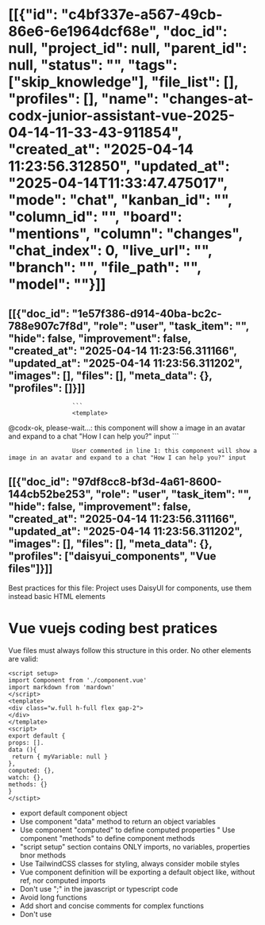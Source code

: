 # [[{"id": "c4bf337e-a567-49cb-86e6-6e1964dcf68e", "doc_id": null, "project_id": null, "parent_id": null, "status": "", "tags": ["skip_knowledge"], "file_list": [], "profiles": [], "name": "changes-at-codx-junior-assistant-vue-2025-04-14-11-33-43-911854", "created_at": "2025-04-14 11:23:56.312850", "updated_at": "2025-04-14T11:33:47.475017", "mode": "chat", "kanban_id": "", "column_id": "", "board": "mentions", "column": "changes", "chat_index": 0, "live_url": "", "branch": "", "file_path": "", "model": ""}]]
## [[{"doc_id": "1e57f386-d914-40ba-bc2c-788e907c7f8d", "role": "user", "task_item": "", "hide": false, "improvement": false, "created_at": "2025-04-14 11:23:56.311166", "updated_at": "2025-04-14 11:23:56.311202", "images": [], "files": [], "meta_data": {}, "profiles": []}]]

                      ```
                      <template>
  @codx-ok, please-wait...: this component will show a image in an avatar and expand to a chat "How I can help you?" input
</template>
                      ```
                      
                      User commented in line 1: this component will show a image in an avatar and expand to a chat "How I can help you?" input
                      
## [[{"doc_id": "97df8cc8-bf3d-4a61-8600-144cb52be253", "role": "user", "task_item": "", "hide": false, "improvement": false, "created_at": "2025-04-14 11:23:56.311166", "updated_at": "2025-04-14 11:23:56.311202", "images": [], "files": [], "meta_data": {}, "profiles": ["daisyui_components", "Vue files"]}]]
Best practices for this file:
                  Project uses DaisyUI for components, use them instead basic HTML elements
# Vue vuejs coding best pratices
Vue files must always follow this structure in this order.
No other elements are valid:
```example vue file
<script setup>
import Component from './component.vue'
import markdown from 'mardown'
</script>
<template>
<div class="w.full h-full flex gap-2">
</div>
</template>
<script>
export default {
props: [].
data (){
 return { myVariable: null }
},
computed: {},
watch: {},
methods: {}
}
</sctipt>
```
* export default component object
* Use component "data" method to return an object variables
* Use component "computed" to define computed properties
" Use component "methods" to define component methods 
* "script setup" section contains ONLY imports, no variables, properties bnor methods
* Use TailwindCSS classes for styling, always consider mobile styles
* Vue component definition will be exporting a default object like, without ref, nor computed imports
* Don't use ";" in the javascript or typescript code
* Avoid long functions
* Add short and concise comments for complex functions
* Don't use <style> elements, use TailWindCSS classes
                  
## [[{"doc_id": "c1b32cd5-ec13-4d0c-b945-9a00e1ee1b75", "role": "user", "task_item": "", "hide": false, "improvement": false, "created_at": "2025-04-14 11:23:56.311166", "updated_at": "2025-04-14 11:23:56.311202", "images": [], "files": [], "meta_data": {}, "profiles": []}]]

              Rewrite full file content replacing codx instructions with the minimum changes as possible.
              Return only the file content without any further decoration or comments.
              Do not surround response with '```' marks, just content.
              
## [[{"doc_id": "8bd46b97-0ac3-480b-a1ab-af0638c994d7", "role": "assistant", "task_item": "", "hide": false, "improvement": false, "created_at": "2025-04-14 11:23:56.311166", "updated_at": "2025-04-14 11:23:56.311202", "images": [], "files": [], "meta_data": {"time_taken": 3.562558650970459, "first_chunk_time_taken": 3.1870856285095215, "model": "gpt-4o"}, "profiles": []}]]
<script setup>
import { Avatar, ChatBubble } from 'daisyui'
</script>
<template>
  <div class="w-full h-full flex gap-2">
    <Avatar class="cursor-pointer">
      <img src="/path/to/avatar.jpg" alt="User Avatar"/>
    </Avatar>
    <ChatBubble class="hidden">How can I help you?</ChatBubble>
  </div>
</template>
<script>
export default {
  props: [],
  data() {
    return { myVariable: null }
  },
  computed: {},
  watch: {},
  methods: {}
}
</script>